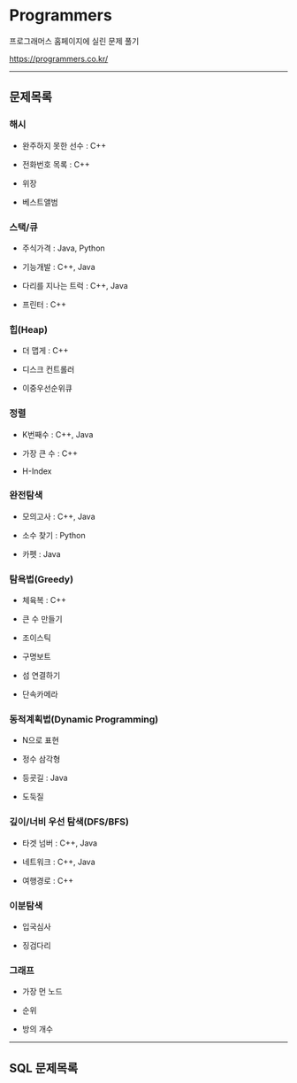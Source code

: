 # Programmers

프로그래머스 홈페이지에 실린 문제 풀기

https://programmers.co.kr/

--------------------------------------------
## 문제목록
### 해시
  
  - 완주하지 못한 선수 : C++
  
  - 전화번호 목록 : C++
  
  - 위장
  
  - 베스트앨범

### 스택/큐
  
  - 주식가격 : Java, Python
  
  - 기능개발 : C++, Java
  
  - 다리를 지나는 트럭 : C++, Java
  
  - 프린터 : C++

### 힙(Heap)
  
  - 더 맵게 : C++
  
  - 디스크 컨트롤러
  
  - 이중우선순위큐

### 정렬

  - K번째수 : C++, Java
  
  - 가장 큰 수 : C++
  
  - H-Index

### 완전탐색

  - 모의고사 : C++, Java
  
  - 소수 찾기 : Python
  
  - 카펫 : Java

### 탐욕법(Greedy)

  - 체육복 : C++
  
  - 큰 수 만들기
  
  - 조이스틱
  
  - 구명보트
  
  - 섬 연결하기
  
  - 단속카메라

### 동적계획법(Dynamic Programming)

 - N으로 표현
 
 - 정수 삼각형
 
 - 등굣길 : Java
 
 - 도둑질

### 깊이/너비 우선 탐색(DFS/BFS)

 - 타겟 넘버 : C++, Java
 
 - 네트워크 : C++, Java
 
 - 여행경로 : C++

### 이분탐색

  - 입국심사
  
  - 징검다리

### 그래프
  
  - 가장 먼 노드
  
  - 순위
  
  - 방의 개수
-----------------------------------------
## SQL 문제목록
